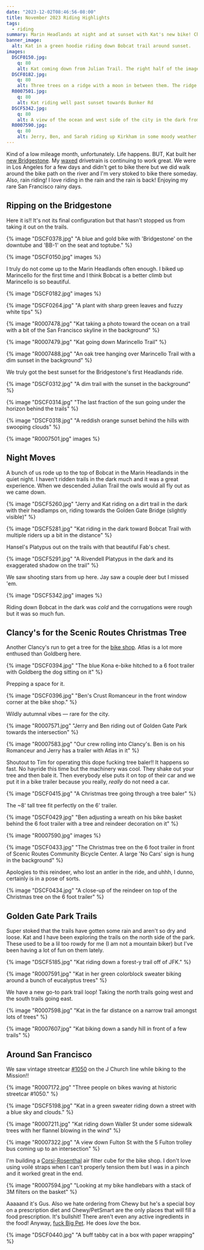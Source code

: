 ```yaml
---
date: "2023-12-02T08:46:56-08:00"
title: November 2023 Riding Highlights
tags:
  - riding
summary: Marin Headlands at night and at sunset with Kat's new bike! Christmas tree from Clancy's! I guess we just go to Clancy's every month. More Golden Gate Park trails.
banner_image:
  alt: Kat in a green hoodie riding down Bobcat trail around sunset.
images:
  DSCF0150.jpg:
    q: 80
    alt: Kat coming down from Julian Trail. The right half of the image is in shadow from the ridge and the left half is still lit by the low sun
  DSCF0182.jpg:
    q: 80
    alt: Three trees on a ridge with a moon in between them. The ridge is in shadow and the trees are still lit by the low sun
  R0007501.jpg:
    q: 80
    alt: Kat riding well past sunset towards Bunker Rd
  DSCF5342.jpg:
    q: 80
    alt: A view of the ocean and west side of the city in the dark from near the top of Bobcat Trail. There are some stars and a glow from the city
  R0007590.jpg:
    q: 80
    alt: Jerry, Ben, and Sarah riding up Kirkham in some moody weather. A dark blue sky with white clouds hanging over the tree line.
---
```


Kind of a low mileage month, unfortunately. Life happens. BUT, Kat built her [new Bridgestone](/tags/bb-1). My [waxed](/posts/chain-wax) drivetrain is continuing to work great. We were in Los Angeles for a few days and didn't get to bike there but we did walk around the bike path on the river and I'm very stoked to bike there someday. Also, rain riding! I love riding in the rain and the rain is back! Enjoying my rare San Francisco rainy days.

## Ripping on the Bridgestone

Here it is!! It's not its final configuration but that hasn't stopped us from taking it out on the trails.

{% image "DSCF0378.jpg" "A blue and gold bike with 'Bridgestone' on the downtube and 'BB-1' on the seat and toptube." %}

{% image "DSCF0150.jpg" images %}

I truly do not come up to the Marin Headlands often enough. I biked up Marincello for the first time and I think Bobcat is a better climb but Marincello is so beautiful.

{% image "DSCF0182.jpg" images %}

{% image "DSCF0264.jpg" "A plant with sharp green leaves and fuzzy white tips" %}

{% image "R0007478.jpg" "Kat taking a photo toward the ocean on a trail with a bit of the San Francisco skyline in the background" %}

{% image "R0007479.jpg" "Kat going down Marincello Trail" %}

{% image "R0007488.jpg" "An oak tree hanging over Marincello Trail with a dim sunset in the background" %}

We truly got the best sunset for the Bridgestone's first Headlands ride.

{% image "DSCF0312.jpg" "A dim trail with the sunset in the background" %}

{% image "DSCF0314.jpg" "The last fraction of the sun going under the horizon behind the trails" %}

{% image "DSCF0318.jpg" "A reddish orange sunset behind the hills with swooping clouds" %}

{% image "R0007501.jpg" images %}

## Night Moves

A bunch of us rode up to the top of Bobcat in the Marin Headlands in the quiet night. I haven't ridden trails in the dark much and it was a great experience. When we descended Julian Trail the owls would all fly out as we came down.

{% image "DSCF5260.jpg" "Jerry and Kat riding on a dirt trail in the dark with their headlamps on, riding towards the Golden Gate Bridge (slightly visible)" %}

{% image "DSCF5281.jpg" "Kat riding in the dark toward Bobcat Trail with multiple riders up a bit in the distance" %}

Hansel's Platypus out on the trails with that beautiful Fab's chest.

{% image "DSCF5291.jpg" "A Rivendell Platypus in the dark and its exaggerated shadow on the trail" %}

We saw shooting stars from up here. Jay saw a couple deer but I missed 'em.

{% image "DSCF5342.jpg" images %}

Riding down Bobcat in the dark was _cold_ and the corrugations were rough but it was so much fun.

## Clancy's for the Scenic Routes Christmas Tree

Another Clancy's run to get a tree for the [bike shop](https://scenicroutessf.com/). Atlas is a lot more enthused than Goldberg here.

{% image "DSCF0394.jpg" "The blue Kona e-bike hitched to a 6 foot trailer with Goldberg the dog sitting on it" %}

Prepping a space for it.

{% image "DSCF0396.jpg" "Ben's Crust Romanceur in the front window corner at the bike shop." %}

Wildly autumnal vibes — rare for the city.

{% image "R0007571.jpg" "Jerry and Ben riding out of Golden Gate Park towards the intersection" %}

{% image "R0007583.jpg" "Our crew rolling into Clancy's. Ben is on his Romanceur and Jerry has a trailer with Atlas in it" %}

Shoutout to Tim for operating this dope fucking tree baler!! It happens so fast. No hayride this time but the machinery was cool. They shake out your tree and then bale it. Then everybody else puts it on top of their car and we put it in a bike trailer because you really, _really_ do not need a car.

{% image "DSCF0415.jpg" "A Christmas tree going through a tree baler" %}

The ~8' tall tree fit perfectly on the 6' trailer.

{% image "DSCF0429.jpg" "Ben adjusting a wreath on his bike basket behind the 6 foot trailer with a tree and reindeer decoration on it" %}

{% image "R0007590.jpg" images %}

{% image "DSCF0433.jpg" "The Christmas tree on the 6 foot trailer in front of Scenic Routes Community Bicycle Center. A large 'No Cars' sign is hung in the background" %}

Apologies to this reindeer, who lost an antler in the ride, and uhhh, I dunno, certainly is in a pose of sorts.

{% image "DSCF0434.jpg" "A close-up of the reindeer on top of the Christmas tree on the 6 foot trailer" %}

## Golden Gate Park Trails

Super stoked that the trails have gotten some rain and aren't so dry and loose. Kat and I have been exploring the trails on the north side of the park. These used to be a lil too rowdy for me (I am not a mountain biker) but I've been having a lot of fun on them lately.

{% image "DSCF5185.jpg" "Kat riding down a forest-y trail off of JFK." %}

{% image "R0007591.jpg" "Kat in her green colorblock sweater biking around a bunch of eucalyptus trees" %}

We have a new go-to park trail loop! Taking the north trails going west and the south trails going east.

{% image "R0007598.jpg" "Kat in the far distance on a narrow trail amongst lots of trees" %}

{% image "R0007607.jpg" "Kat biking down a sandy hill in front of a few trails" %}

## Around San Francisco

We saw vintage streetcar [#1050](https://www.streetcar.org/streetcars/1050-1050-stlouis/) on the J Church line while biking to the Mission!!

{% image "R0007172.jpg" "Three people on bikes waving at historic streetcar #1050." %}

{% image "DSCF5198.jpg" "Kat in a green sweater riding down a street with a blue sky and clouds." %}

{% image "R0007211.jpg" "Kat riding down Waller St under some sidewalk trees with her flannel blowing in the wind" %}

{% image "R0007322.jpg" "A view down Fulton St with the 5 Fulton trolley bus coming up to an intersection" %}

I'm building a [Corsi-Rosenthal](https://cleanaircrew.org/box-fan-filters/) air filter cube for the bike shop. I don't love using voilé straps when I can't properly tension them but I was in a pinch and it worked great in the end.

{% image "R0007594.jpg" "Looking at my bike handlebars with a stack of 3M filters on the basket" %}

Aaaaand it's Gus. Also we hate ordering from Chewy but he's a special boy on a prescription diet and Chewy/PetSmart are the only places that will fill a food prescription. It's bullshit! There aren't even any active ingredients in the food! Anyway, [fuck Big Pet](https://www.vox.com/future-perfect/2023/4/11/23673393/pets-dogs-cats-animal-welfare-boredom). He does _love_ the box.

{% image "DSCF0440.jpg" "A buff tabby cat in a box with paper wrapping" %}
